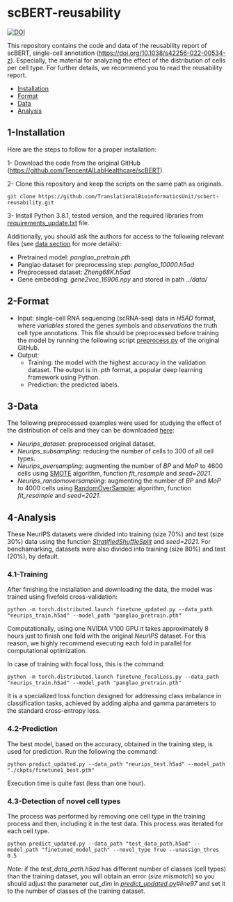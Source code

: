 # scBERT-reusability
[![DOI](https://zenodo.org/badge/587636837.svg)](https://zenodo.org/badge/latestdoi/587636837)

This repository contains the code and data of the reusability report of scBERT, single-cell annotation (https://doi.org/10.1038/s42256-022-00534-z). Especially, the material for analyzing the effect of the distribution of cells per cell type. For further details, we recommend you to read the reusability report.

* [Installation](#1-installation)
* [Format](#2-format)
* [Data](#3-data)
* [Analysis](#4-analysis)

## 1-Installation

Here are the steps to follow for a proper installation:

1- Download the code from the original GitHub (https://github.com/TencentAILabHealthcare/scBERT).

2- Clone this repository and keep the scripts on the same path as originals.
```	
git clone https://github.com/TranslationalBioinformaticsUnit/scbert-reusability.git
```	
3- Install Python 3.8.1, tested version, and the required libraries from [requirements_update.txt](https://github.com/TranslationalBioinformaticsUnit/scbert-reusability/blob/main/requirements_update.txt) file.

Additionally, you should ask the authors for access to the following relevant files (see [data section](https://github.com/TencentAILabHealthcare/scBERT#data) for more details):

* Pretrained model: *panglao_pretrain.pth*
* Panglao dataset for preprocessing step: *panglao_10000.h5ad*
* Preprocessed dataset: *Zheng68K.h5ad*
* Gene embedding: *gene2vec_16906.npy* and stored in path *../data/*

## 2-Format
* Input: single-cell RNA sequencing (scRNA-seq) data in *H5AD* format, where *variables* stored the genes symbols and *observations* the truth cell type annotations. This file should be preprocessed before training the model by running the following script [preprocess.py](https://github.com/TranslationalBioinformaticsUnit/scbert-reusability/blob/master/preprocess.py) of the original GitHub.
* Output:
  * Training: the model with the highest accuracy in the validation dataset. The output is in *.pth* format, a popular deep learning framework using Python.
  * Prediction: the predicted labels.

## 3-Data
The following preprocessed examples were used for studying the effect of the distribution of cells and they can be downloaded [here](https://figshare.com/projects/scbert-reusability/157203):

* *Neurips_dataset*: preprocessed original dataset.
* *Neurips_subsampling*: reducing the number of cells to 300 of all cell types.
* *Neurips_oversampling*: augmenting the number of *BP* and *MoP* to 4600 cells using [SMOTE](https://imbalanced-learn.org/stable/references/generated/imblearn.over_sampling.SMOTE.html) algorithm, function *fit_resample* and *seed=2021*.
* *Neurips_randomoversampling*: augmenting the number of *BP* and *MoP* to 4000 cells using [RandomOverSampler](https://imbalanced-learn.org/stable/references/generated/imblearn.over_sampling.RandomOverSampler.html) algorithm, function *fit_resample* and *seed=2021*.

## 4-Analysis

These NeurIPS datasets were divided into training (size 70%) and test (size 30%) data using the function *[StratifiedShuffleSplit](https://scikit-learn.org/stable/modules/generated/sklearn.model_selection.StratifiedShuffleSplit.html)* and *seed=2021*. For benchamarking, datasets were also divided into training (size 80%) and test (20%), by default.

### 4.1-Training

After finishing the installation and downloading the data, the model was trained using fivefold cross-validation:
```
python -m torch.distributed.launch finetune_updated.py --data_path "neurips_train.h5ad" --model_path "panglao_pretrain.pth"
```
Computationally, using one NVIDIA V100 GPU it takes approximately 8 hours just to finish one fold with the original *NeurIPS* dataset. For this reason, we highly recommend executing each fold in parallel for computational optimization.

In case of training with focal loss, this is the command:
```
python -m torch.distributed.launch finetune_focalLoss.py --data_path "neurips_train.h5ad" --model_path "panglao_pretrain.pth"
```
It is a specialized loss function designed for addressing class imbalance in classification tasks, achieved by adding alpha and gamma parameters to the standard cross-entropy loss.

### 4.2-Prediction
The best model, based on the accuracy, obtained in the training step, is used for prediction. Run the following the command:
```
python predict_updated.py --data_path "neurips_test.h5ad" --model_path "./ckpts/finetune1_best.pth"
```
Execution time is quite fast (less than one hour).

### 4.3-Detection of novel cell types
The process was performed by removing one cell type in the training process and then, including it in the test data. This process was iterated for each cell type.
```
python predict_updated.py --data_path "test_data_path.h5ad" --model_path "finetuned_model_path" --novel_type True --unassign_thres 0.5  
```
*Note:* if the *test_data_path.h5ad* has different number of classes (cell types) than the training dataset, you will obtain an error (*size mismatch*) so you should adjust the parameter *out_dim* in *[predict_updated.py](https://github.com/TranslationalBioinformaticsUnit/scbert-reusability/blob/main/predict_updated.py)#line97* and set it to the number of classes of the training dataset.

